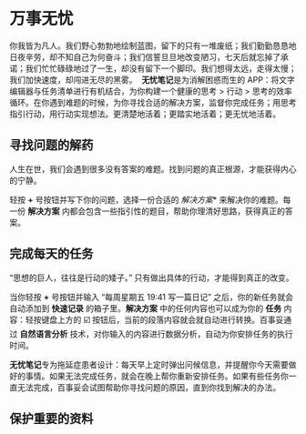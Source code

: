 # 万事无忧

你我皆为凡人。我们野心勃勃地绘制蓝图，留下的只有一堆废纸；我们勤勤恳恳地日夜辛劳，却不知自己为何奋斗；我们信誓旦旦地改变陋习，七天后就忘掉了承诺；我们忙忙碌碌地过了一生，却没有留下一个脚印。我们想得太远，走得太慢；我们加快速度，却闯进无尽的黑雾。
 **无忧笔记**是为消解困惑而生的 APP：将文字编辑器与任务清单进行有机结合，为你构建一个健康的思考 > 行动 > 思考的效率循环。在你遇到难题的时候，为你寻找合适的解决方案，监督你完成任务；用思考指引行动，用行动实现想法。更清楚地活着；更踏实地活着；更无忧地活着。

##  寻找问题的解药

人生在世，我们会遇到很多没有答案的难题。找到问题的真正根源，才能获得内心的宁静。

轻按 **+** 号按钮并写下你的问题，选择一份合适的 *解决方案** 来解决你的难题。每一份 **解决方案** 内都会包含一些指引性的题目，帮助你理清好思路，获得真正的答案。

##  完成每天的任务

“思想的巨人，往往是行动的矮子。” 只有做出具体的行动，才能得到真正的改变。

当你轻按 **+** 号按钮并输入 “每周星期五 19:41 写一篇日记” 之后，你的新任务就会自动添加到 **快速记录** 的箱子里。**解决方案** 中的任何内容也可以成为你的 **任务** 内容：轻按键盘上方的 ☑️ 按钮后，当前的段落内容就会就自动进行转换。百事妥通过 **自然语言分析** 技术，对你输入的内容进行数据分析，自动为你安排任务的执行时间。

**无忧笔记**专为拖延症患者设计：每天早上定时弹出问候信息，并提醒你今天需要做好的事情。如果无法完成任务，就会在晚上帮你重新安排任务。如果有些任务你一直无法完成，百事妥会试图帮助你寻找问题的原因，直到你找到解决的办法。

##  保护重要的资料
